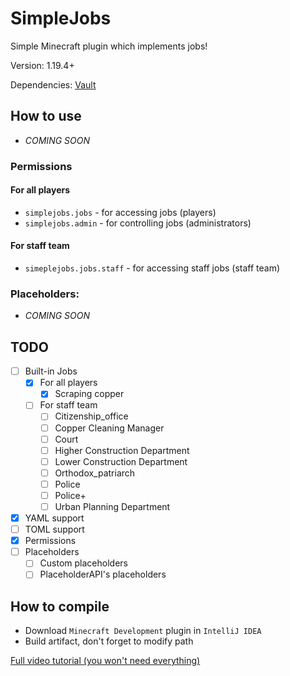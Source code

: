 # SimpleJobs
Simple Minecraft plugin which implements jobs!

Version: 1.19.4+

Dependencies: [Vault](https://www.spigotmc.org/resources/vault.34315/)

## How to use
- *COMING SOON*

### Permissions
#### For all players
- `simplejobs.jobs` - for accessing jobs (players)
- `simplejobs.admin` - for controlling jobs (administrators)

#### For staff team
- `simeplejobs.jobs.staff` - for accessing staff jobs (staff team)

### Placeholders:
- *COMING SOON*

## TODO
- [ ] Built-in Jobs
  - [x] For all players
    - [x] Scraping copper
  - [ ] For staff team
    - [ ] Citizenship_office
    - [ ] Copper Cleaning Manager
    - [ ] Court
    - [ ] Higher Construction Department
    - [ ] Lower Construction Department
    - [ ] Orthodox_patriarch
    - [ ] Police
    - [ ] Police+
    - [ ] Urban Planning Department
- [x] YAML support
- [ ] TOML support
- [X] Permissions
- [ ] Placeholders
    - [ ] Custom placeholders
    - [ ] PlaceholderAPI's placeholders

## How to compile
- Download `Minecraft Development` plugin in `IntelliJ IDEA`
- Build artifact, don't forget to modify path

[Full video tutorial (you won't need everything)](https://www.youtube.com/watch?v=5DBJcz0ceaw)
